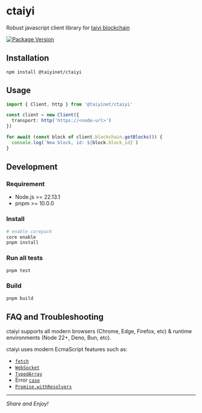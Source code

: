 # ctaiyi

Robust javascript client library for [taiyi blockchain](https://github.com/hongzhongx/taiyi)

[![Package Version](https://img.shields.io/npm/v/@taiyinet/ctaiyi.svg?style=flat-square)](https://www.npmjs.com/package/@taiyinet/ctaiyi)

## Installation

```
npm install @taiyinet/ctaiyi
```

## Usage

```typescript
import { Client, http } from '@taiyinet/ctaiyi'

const client = new Client({
  transport: http('https://<node-url>')
})

for await (const block of client.blockchain.getBlocks()) {
  console.log(`New block, id: ${block.block_id}`)
}
```

## Development

### Requirement

- Node.js >= 22.13.1
- pnpm >= 10.0.0

### Install

```bash
# enable corepack
core enable
pnpm install
```

### Run all tests

```bash
pnpm test
```

### Build

```bash
pnpm build
```

## FAQ and Troubleshooting

ctaiyi supports all modern browsers (Chrome, Edge, Firefox, etc) & runtime environments (Node 22+, Deno, Bun, etc).

ctaiyi uses modern EcmaScript features such as:

- [`fetch`](https://developer.mozilla.org/docs/Web/API/Fetch_API)
- [`WebSocket`](https://developer.mozilla.org/docs/Web/API/WebSocket)
- [`TypedArray`](https://developer.mozilla.org/docs/Web/JavaScript/Reference/Global_Objects/TypedArray)
- Error [`case`](https://developer.mozilla.org/docs/Web/JavaScript/Reference/Global_Objects/Error/cause)
- [`Promise.withResolvers`](https://developer.mozilla.org/docs/Web/JavaScript/Reference/Global_Objects/Promise/withResolvers)

---

*Share and Enjoy!*
